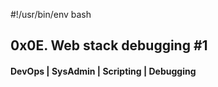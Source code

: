 #!/usr/bin/env bash

## 0x0E. Web stack debugging #1
#### DevOps | SysAdmin | Scripting | Debugging

